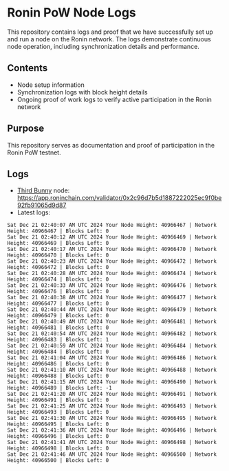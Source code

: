 # Ronin PoW Node Logs

This repository contains logs and proof that we have successfully set up and run a node on the Ronin network. The logs demonstrate continuous node operation, including synchronization details and performance.

## Contents

- Node setup information
- Synchronization logs with block height details
- Ongoing proof of work logs to verify active participation in the Ronin network

## Purpose

This repository serves as documentation and proof of participation in the Ronin PoW testnet.

## Logs

- [Third Bunny](https://thirdbunny.xyz/) node: https://app.roninchain.com/validator/0x2c96d7b5d1887222025ec9f0be92fb91065d9d87
- Latest logs:
```
Sat Dec 21 02:40:07 AM UTC 2024 Your Node Height: 40966467 | Network Height: 40966467 | Blocks Left: 0
Sat Dec 21 02:40:12 AM UTC 2024 Your Node Height: 40966469 | Network Height: 40966469 | Blocks Left: 0
Sat Dec 21 02:40:17 AM UTC 2024 Your Node Height: 40966470 | Network Height: 40966470 | Blocks Left: 0
Sat Dec 21 02:40:23 AM UTC 2024 Your Node Height: 40966472 | Network Height: 40966472 | Blocks Left: 0
Sat Dec 21 02:40:28 AM UTC 2024 Your Node Height: 40966474 | Network Height: 40966474 | Blocks Left: 0
Sat Dec 21 02:40:33 AM UTC 2024 Your Node Height: 40966476 | Network Height: 40966476 | Blocks Left: 0
Sat Dec 21 02:40:38 AM UTC 2024 Your Node Height: 40966477 | Network Height: 40966477 | Blocks Left: 0
Sat Dec 21 02:40:44 AM UTC 2024 Your Node Height: 40966479 | Network Height: 40966479 | Blocks Left: 0
Sat Dec 21 02:40:49 AM UTC 2024 Your Node Height: 40966481 | Network Height: 40966481 | Blocks Left: 0
Sat Dec 21 02:40:54 AM UTC 2024 Your Node Height: 40966482 | Network Height: 40966483 | Blocks Left: 1
Sat Dec 21 02:40:59 AM UTC 2024 Your Node Height: 40966484 | Network Height: 40966484 | Blocks Left: 0
Sat Dec 21 02:41:04 AM UTC 2024 Your Node Height: 40966486 | Network Height: 40966486 | Blocks Left: 0
Sat Dec 21 02:41:10 AM UTC 2024 Your Node Height: 40966488 | Network Height: 40966488 | Blocks Left: 0
Sat Dec 21 02:41:15 AM UTC 2024 Your Node Height: 40966490 | Network Height: 40966489 | Blocks Left: -1
Sat Dec 21 02:41:20 AM UTC 2024 Your Node Height: 40966491 | Network Height: 40966491 | Blocks Left: 0
Sat Dec 21 02:41:25 AM UTC 2024 Your Node Height: 40966493 | Network Height: 40966493 | Blocks Left: 0
Sat Dec 21 02:41:30 AM UTC 2024 Your Node Height: 40966495 | Network Height: 40966495 | Blocks Left: 0
Sat Dec 21 02:41:36 AM UTC 2024 Your Node Height: 40966496 | Network Height: 40966496 | Blocks Left: 0
Sat Dec 21 02:41:41 AM UTC 2024 Your Node Height: 40966498 | Network Height: 40966498 | Blocks Left: 0
Sat Dec 21 02:41:46 AM UTC 2024 Your Node Height: 40966500 | Network Height: 40966500 | Blocks Left: 0
```
